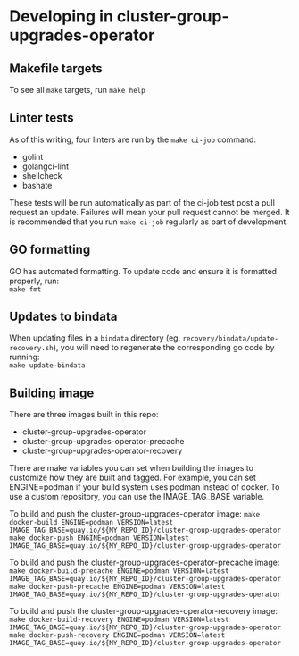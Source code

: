 # Developing in cluster-group-upgrades-operator

## Makefile targets

To see all `make` targets, run `make help`

## Linter tests

As of this writing, four linters are run by the `make ci-job` command:

* golint
* golangci-lint
* shellcheck
* bashate

These tests will be run automatically as part of the ci-job test post a pull request an update. Failures will mean your pull request
cannot be merged. It is recommended that you run `make ci-job` regularly as part of development.

## GO formatting

GO has automated formatting. To update code and ensure it is formatted properly, run:<br>`make fmt`

## Updates to bindata

When updating files in a `bindata` directory (eg. `recovery/bindata/update-recovery.sh`), you will need to regenerate the
corresponding go code by running:<br>
`make update-bindata`

## Building image

There are three images built in this repo:
* cluster-group-upgrades-operator
* cluster-group-upgrades-operator-precache
* cluster-group-upgrades-operator-recovery

There are make variables you can set when building the images to customize how they are built and tagged. For example, you can set
ENGINE=podman if your build system uses podman instead of docker. To use a custom repository, you can use the IMAGE_TAG_BASE variable.

To build and push the cluster-group-upgrades-operator image:
`make docker-build ENGINE=podman VERSION=latest IMAGE_TAG_BASE=quay.io/${MY_REPO_ID}/cluster-group-upgrades-operator`
`make docker-push ENGINE=podman VERSION=latest IMAGE_TAG_BASE=quay.io/${MY_REPO_ID}/cluster-group-upgrades-operator`

To build and push the cluster-group-upgrades-operator-precache image:
`make docker-build-precache ENGINE=podman VERSION=latest IMAGE_TAG_BASE=quay.io/${MY_REPO_ID}/cluster-group-upgrades-operator`
`make docker-push-precache ENGINE=podman VERSION=latest IMAGE_TAG_BASE=quay.io/${MY_REPO_ID}/cluster-group-upgrades-operator`

To build and push the cluster-group-upgrades-operator-recovery image:
`make docker-build-recovery ENGINE=podman VERSION=latest IMAGE_TAG_BASE=quay.io/${MY_REPO_ID}/cluster-group-upgrades-operator`
`make docker-push-recovery ENGINE=podman VERSION=latest IMAGE_TAG_BASE=quay.io/${MY_REPO_ID}/cluster-group-upgrades-operator`

